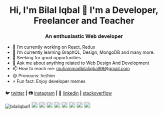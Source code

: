 <h1 align="center">Hi, I'm Bilal Iqbal 👋 I'm a Developer, Freelancer and Teacher</h1>
<h3 align="center">An enthusiastic Web developer</h3> 

- 🔭 I’m currently working on React, Redux
- 🌱 I’m currently learning GraphQL, Design, MongoDB and many more.
- 🤔 Seeking for good opportunities
- 💬 Ask me about anything related to Web Design And Development
- 📫 How to reach me: muhammadbilaliqbal98@gmail.com
- 😄 Pronouns: he/him
- ⚡ Fun fact: Enjoy developer memes

🐦 [twitter][twitter] **|** 
📷 [instagram][instagram] **|** 
👔 [linkedin][linkedin] **|** 
   [stackoverflow][Stackoverflow]

[twitter]: https://twitter.com/Bilaliqbal124
[instagram]: https://www.instagram.com/m_bilaliqbal_1/
[linkedin]: https://www.linkedin.com/in/muhammadbilaliqbal1
[stackoverflow]: https://stackoverflow.com/users/13735028/m-bilal-iqbal

<p align="left">
<img src="https://komarev.com/ghpvc/?username=bilaliqbal1" alt="bilaliqbal1" />
  
  <img src="https://img.icons8.com/color/48/000000/html.png" alt="git" width="20" height="20"/>
  <img src="https://img.icons8.com/color/48/000000/css.png" alt="git" width="20" height="20"/>
  <img src="https://img.icons8.com/color/48/000000/bootstrap.png" alt="git" width="20" height="20"/>
  <img src="https://img.icons8.com/color/48/000000/javascript.png" alt="git" width="20" height="20"/>    
  <img src="https://img.icons8.com/color/48/000000/react-native.png" alt="git" width="20" height="20"/>
  <img src="https://img.icons8.com/color/48/000000/redux.png" alt="git" width="20" height="20"/> 
  <img src="https://img.icons8.com/color/48/000000/linux.png" alt="git" width="20" height="20"/>
  <img src="https://img.icons8.com/color/48/000000/git.png" alt="git" width="20" height="20"/>  </p>
  
 <!--## My GitHub Stats &#x1f4c8;-->
<!--
<a href="https://github.com/bilaliqbal1/bilaliqbal1">
  <img align="center" src="https://github-readme-stats.vercel.app/api/top-langs/?username=bilaliqbal1&hide=java,html,&title_color=ffffff&text_color=c9cacc&icon_color=2bbc8a&bg_color=1d1f21" />
</a>
<a href="https://github.com/bilaliqbal1/bilaliqbal1">
  <img align="center" src="https://github-readme-stats.vercel.app/api?username=bilaliqbal1&show_icons=true&line_height=27&count_private=true&title_color=ffffff&text_color=c9cacc&icon_color=2bbc8a&bg_color=1d1f21" alt="bilaliqbal GitHub Stats" />
</a>-->
 
